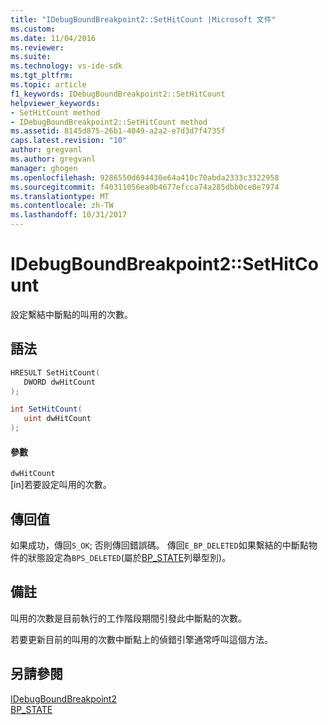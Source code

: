 ```yaml
---
title: "IDebugBoundBreakpoint2::SetHitCount |Microsoft 文件"
ms.custom: 
ms.date: 11/04/2016
ms.reviewer: 
ms.suite: 
ms.technology: vs-ide-sdk
ms.tgt_pltfrm: 
ms.topic: article
f1_keywords: IDebugBoundBreakpoint2::SetHitCount
helpviewer_keywords:
- SetHitCount method
- IDebugBoundBreakpoint2::SetHitCount method
ms.assetid: 8145d875-26b1-4049-a2a2-e7d3d7f4735f
caps.latest.revision: "10"
author: gregvanl
ms.author: gregvanl
manager: ghogen
ms.openlocfilehash: 9286550d694430e64a410c70abda2333c3322958
ms.sourcegitcommit: f40311056ea0b4677efcca74a285dbb0ce0e7974
ms.translationtype: MT
ms.contentlocale: zh-TW
ms.lasthandoff: 10/31/2017
---
```

# <a name="idebugboundbreakpoint2sethitcount"></a>IDebugBoundBreakpoint2::SetHitCount
設定繫結中斷點的叫用的次數。  
  
## <a name="syntax"></a>語法  
  
```cpp  
HRESULT SetHitCount(   
   DWORD dwHitCount  
);  
```  
  
```csharp  
int SetHitCount(   
   uint dwHitCount  
);  
```  
  
#### <a name="parameters"></a>參數  
 `dwHitCount`  
 [in]若要設定叫用的次數。  
  
## <a name="return-value"></a>傳回值  
 如果成功，傳回`S_OK`; 否則傳回錯誤碼。 傳回`E_BP_DELETED`如果繫結的中斷點物件的狀態設定為`BPS_DELETED`(屬於[BP_STATE](../../../extensibility/debugger/reference/bp-state.md)列舉型別)。  
  
## <a name="remarks"></a>備註  
 叫用的次數是目前執行的工作階段期間引發此中斷點的次數。  
  
 若要更新目前的叫用的次數中斷點上的偵錯引擎通常呼叫這個方法。  
  
## <a name="see-also"></a>另請參閱  
 [IDebugBoundBreakpoint2](../../../extensibility/debugger/reference/idebugboundbreakpoint2.md)   
 [BP_STATE](../../../extensibility/debugger/reference/bp-state.md)